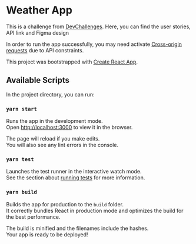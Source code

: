 # Weather App

This is a challenge from [DevChallenges](https://devchallenges.io/challenges/mM1UIenRhK808W8qmLWv). Here, you can find the user stories, API link and Figma design

In order to run the app successfully, you may need activate [Cross-origin requests](https://cors-anywhere.herokuapp.com/) due to API constraints.

This project was bootstrapped with [Create React App](https://github.com/facebook/create-react-app).

## Available Scripts

In the project directory, you can run:

### `yarn start`

Runs the app in the development mode.\
Open [http://localhost:3000](http://localhost:3000) to view it in the browser.

The page will reload if you make edits.\
You will also see any lint errors in the console.

### `yarn test`

Launches the test runner in the interactive watch mode.\
See the section about [running tests](https://facebook.github.io/create-react-app/docs/running-tests) for more information.

### `yarn build`

Builds the app for production to the `build` folder.\
It correctly bundles React in production mode and optimizes the build for the best performance.

The build is minified and the filenames include the hashes.\
Your app is ready to be deployed!

